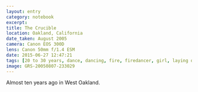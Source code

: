```yaml
--- 
layout: entry
category: notebook
excerpt:
title: The Crucible
location: Oakland, California
date_taken: August 2005
camera: Canon EOS 300D
lens: Canon 50mm f/1.4 ESM
date: 2015-06-27 12:47:21
tags: [20 to 30 years, dance, dancing, fire, firedancer, girl, laying down, motion, oakland, the crucible, USA]
image: GRS-20050807-233029
---
```


Almost ten years ago in West Oakland.